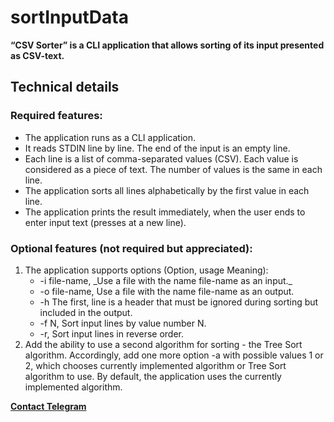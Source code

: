 # sortInputData

**“CSV Sorter” is a CLI application that allows sorting of its input presented as CSV-text.**

## Technical details
### Required features:
<ul>
	<li>The application runs as a CLI application.</li> 
	<li>It reads STDIN line by line. The end of the input is an empty line.</li>
	<li>Each line is a list of comma-separated values (CSV). Each value is considered as a piece of text. The number of values is the same in each line.</li>
	<li>The application sorts all lines alphabetically by the first value in each line.</li>
	<li>The application prints the result immediately, when the user ends to enter input text (presses <Enter> at a new line).</li>
</ul>

### Optional features (not required but appreciated):
<ol>
	<li>The application supports options (Option, usage Meaning):
		
<ul>
	<li>-i file-name, _Use a file with the name file-name as an input._</li>
	<li>-o file-name, Use a file with the name file-name as an output.</li>
	<li>-h The first, line is a header that must be ignored during sorting but included in the output.</li>
	<li>-f N, Sort input lines by value number N.</li>
	<li>-r, Sort input lines in reverse order.</li>
		</ul>
	</li>	
			
<li> Add the ability to use a second algorithm for sorting - the Tree Sort algorithm. Accordingly, add one more option -a with possible values 1 or 2, which chooses currently implemented algorithm or Tree Sort algorithm to use. By default, the application uses the currently implemented algorithm.</li>
</ol>	
	

**[Contact Telegram](https://t.me/kirilodm67)**

